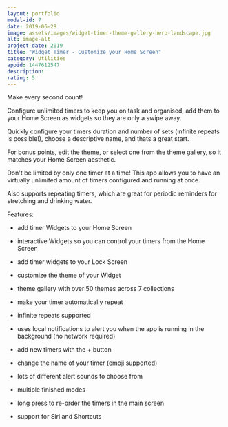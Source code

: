 ```yaml
---
layout: portfolio
modal-id: 7
date: 2019-06-28
image: assets/images/widget-timer-theme-gallery-hero-landscape.jpg
alt: image-alt
project-date: 2019
title: "Widget Timer - Customize your Home Screen"
category: Utilities
appid: 1447612547
description: 
rating: 5
---
```


Make every second count!


Configure unlimited timers to keep you on task and organised, add them to your Home Screen as widgets so they are only a swipe away.


Quickly configure your timers duration and number of sets (infinite repeats is possible!), choose a descriptive name, and thats a great start.


For bonus points, edit the theme, or select one from the theme gallery, so it matches your Home Screen aesthetic.


Don't be limited by only one timer at a time! This app allows you to have an virtually unlimited amount of timers configured and running at once.


Also supports repeating timers, which are great for periodic reminders for stretching and drinking water.


Features:

- add timer Widgets to your Home Screen

- interactive Widgets so you can control your timers from the Home Screen

- add timer widgets to your Lock Screen

- customize the theme of your Widget

- theme gallery with over 50 themes across 7 collections

- make your timer automatically repeat

- infinite repeats supported

- uses local notifications to alert you when the app is running in the background (no network required)

- add new timers with the + button

- change the name of your timer (emoji supported)

- lots of different alert sounds to choose from

- multiple finished modes

- long press to re-order the timers in the main screen

- support for Siri and Shortcuts

